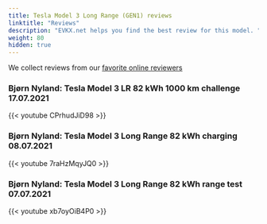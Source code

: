 ```yaml
---
title: Tesla Model 3 Long Range (GEN1) reviews
linktitle: "Reviews"
description: "EVKX.net helps you find the best review for this model. "
weight: 80
hidden: true
---
```

<object class="img-fluid" type="image/svg+xml" data="../modelnavigation.svg"></object>
We collect reviews from our [favorite online reviewers](/guides/evreviewers/)

### Bjørn Nyland: Tesla Model 3 LR 82 kWh 1000 km challenge 17.07.2021

{{< youtube CPrhudJiD98 >}}

### Bjørn Nyland: Tesla Model 3 Long Range 82 kWh charging 08.07.2021

{{< youtube 7raHzMqyJQ0 >}}

### Bjørn Nyland: Tesla Model 3 Long Range 82 kWh range test 07.07.2021

{{< youtube xb7oyOiB4P0 >}}

